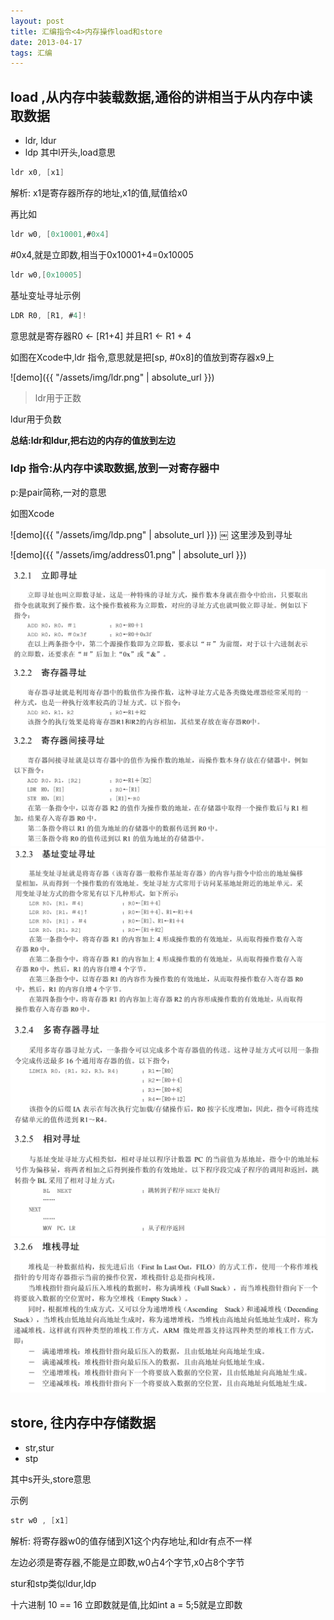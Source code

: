 ```yaml
---
layout: post
title: 汇编指令<4>内存操作load和store
date: 2013-04-17
tags: 汇编
---
```



## load ,从内存中装载数据,通俗的讲相当于从内存中读取数据

- ldr, ldur
- ldp
其中l开头,load意思

```swift
ldr x0, [x1]
```
解析: x1是寄存器所存的地址,x1的值,赋值给x0

再比如
```swift
ldr w0, [0x10001,#0x4]
```
#0x4,就是立即数,相当于0x10001+4=0x10005
```swift
ldr w0,[0x10005]
```

基址变址寻址示例
```swift
LDR R0, [R1, #4]! 
```
意思就是寄存器R0 <- [R1+4] 并且R1 <- R1 + 4



如图在Xcode中,ldr 指令,意思就是把[sp, #0x8]的值放到寄存器x9上

![demo]({{ "/assets/img/ldr.png" | absolute_url }})


>ldr用于正数

ldur用于负数


**总结:ldr和ldur,把右边的内存的值放到左边**


### ldp 指令:从内存中读取数据,放到一对寄存器中

p:是pair简称,一对的意思


如图Xcode

![demo]({{ "/assets/img/ldp.png" | absolute_url }})
￼
这里涉及到寻址

![demo]({{ "/assets/img/address01.png" | absolute_url }})

![demo](https://github.com/dongxiexidu/dongxiexidu.github.com/blob/master/assets/img/address01.png)
![](https://github.com/dongxiexidu/dongxiexidu.github.com/blob/master/assets/img/address02.png)
![](https://github.com/dongxiexidu/dongxiexidu.github.com/blob/master/assets/img/address03.png)
![](https://github.com/dongxiexidu/dongxiexidu.github.com/blob/master/assets/img/address04.png)

## store, 往内存中存储数据

- str,stur
- stp

其中s开头,store意思


示例
```swift
str w0 , [x1]
```
解析: 将寄存器w0的值存储到X1这个内存地址,和ldr有点不一样

左边必须是寄存器,不能是立即数,w0占4个字节,x0占8个字节

stur和stp类似ldur,ldp




十六进制
10 == 16
立即数就是值,比如int a = 5;5就是立即数
